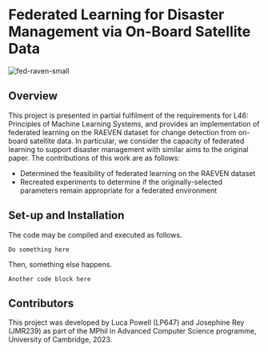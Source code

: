 # Federated Learning for Disaster Management via On-Board Satellite Data 
![fed-raven-small](https://github.com/uvrey/l46-project/assets/77244149/78dfd332-bd58-4b12-ae7c-0df8fbd21c2d)

## Overview
This project is presented in partial fulfilment of the requirements for L46: Principles of Machine Learning Systems, and provides an implementation of federated learning on the RAEVEN dataset for change detection from on-board satellite data. In particular, we consider the capacity of federated learning to support disaster management with similar aims to the original paper. The contributions of this work are as follows:

- Determined the feasibility of federated learning on the RAEVEN dataset
- Recreated experiments to determine if the originally-selected parameters remain appropriate for a federated environment

## Set-up and Installation
The code may be compiled and executed as follows. 

`Do something here`

Then, something else happens. 

`Another code block here`


## Contributors
This project was developed by Luca Powell (LP647) and Josephine Rey (JMR239) as part of the MPhil in Advanced Computer Science programme, University of Cambridge, 2023. 


